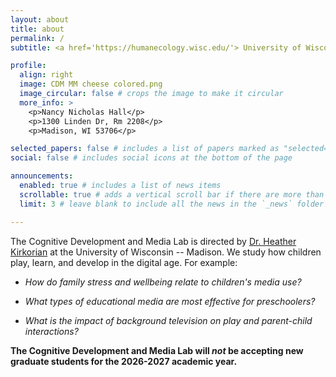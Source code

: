 ```yaml
---
layout: about
title: about
permalink: /
subtitle: <a href='https://humanecology.wisc.edu/'> University of Wisconsin -- Madison School of Human Ecology </a> 

profile:
  align: right
  image: CDM MM cheese colored.png
  image_circular: false # crops the image to make it circular
  more_info: >
    <p>Nancy Nicholas Hall</p>
    <p>1300 Linden Dr, Rm 2208</p>
    <p>Madison, WI 53706</p>

selected_papers: false # includes a list of papers marked as "selected={true}"
social: false # includes social icons at the bottom of the page

announcements:
  enabled: true # includes a list of news items
  scrollable: true # adds a vertical scroll bar if there are more than 3 news items
  limit: 3 # leave blank to include all the news in the `_news` folder

---
```


The Cognitive Development and Media Lab is directed by [Dr. Heather Kirkorian](https://humanecology.wisc.edu/staff/kirkorian-heather/) at the University of Wisconsin -- Madison. We study how children play, learn, and develop in the digital age. For example: 

- _How do family stress and wellbeing relate to children's media use?_

- _What types of educational media are most effective for preschoolers?_

- _What is the impact of background television on play and parent-child interactions?_ 

__The Cognitive Development and Media Lab will _not_ be accepting new graduate students for the 2026-2027 academic year.__

